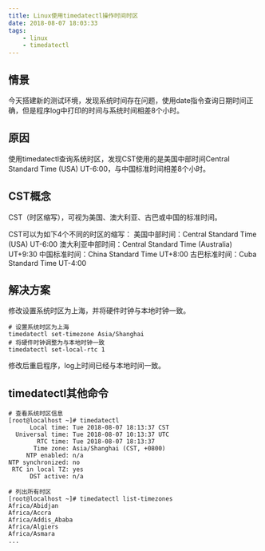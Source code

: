 ```yaml
---
title: Linux使用timedatectl操作时间时区
date: 2018-08-07 18:03:33
tags:
    - linux
    - timedatectl
---
```


## 情景
今天搭建新的测试环境，发现系统时间存在问题，使用date指令查询日期时间正确，但是程序log中打印的时间与系统时间相差8个小时。

## 原因
使用timedatectl查询系统时区，发现CST使用的是美国中部时间Central Standard Time (USA) UT-6:00，与中国标准时间相差8个小时。

## CST概念
CST（时区缩写），可视为美国、澳大利亚、古巴或中国的标准时间。

CST可以为如下4个不同的时区的缩写：
美国中部时间：Central Standard Time (USA) UT-6:00
澳大利亚中部时间：Central Standard Time (Australia) UT+9:30
中国标准时间：China Standard Time UT+8:00
古巴标准时间：Cuba Standard Time UT-4:00

## 解决方案
修改设置系统时区为上海，并将硬件时钟与本地时钟一致。
```
# 设置系统时区为上海
timedatectl set-timezone Asia/Shanghai 
# 将硬件时钟调整为与本地时钟一致
timedatectl set-local-rtc 1
```

修改后重启程序，log上时间已经与本地时间一致。

## timedatectl其他命令
```
# 查看系统时区信息
[root@localhost ~]# timedatectl
      Local time: Tue 2018-08-07 18:13:37 CST
  Universal time: Tue 2018-08-07 10:13:37 UTC
        RTC time: Tue 2018-08-07 18:13:37
       Time zone: Asia/Shanghai (CST, +0800)
     NTP enabled: n/a
NTP synchronized: no
 RTC in local TZ: yes
      DST active: n/a

# 列出所有时区
[root@localhost ~]# timedatectl list-timezones
Africa/Abidjan
Africa/Accra
Africa/Addis_Ababa
Africa/Algiers
Africa/Asmara
...
```




